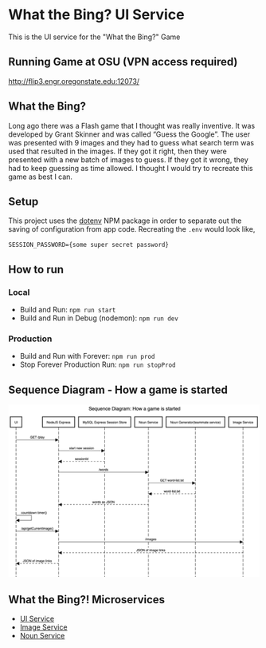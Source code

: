 # What the Bing? UI Service
This is the UI service for the "What the Bing?" Game


## Running Game at OSU (VPN access required)
http://flip3.engr.oregonstate.edu:12073/


## What the Bing?
Long ago there was a Flash game that I thought was really inventive.  It was developed by Grant Skinner and was called “Guess the Google”.  The user was presented with 9 images and they had to guess what search term was used that resulted in the images.  If they got it right, then they were presented with a new batch of images to guess.  If they got it wrong, they had to keep guessing as time allowed.  I thought I would try to recreate this game as best I can.


## Setup
This project uses the [dotenv](https://www.npmjs.com/package/dotenv) NPM package in order to separate out the saving of configuration from app code. Recreating the `.env` would look like,

```
SESSION_PASSWORD={some super secret password}
```


## How to run
### Local
* Build and Run: `npm run start`
* Build and Run in Debug (nodemon): `npm run dev`

### Production
* Build and Run with Forever: `npm run prod`
* Stop Forever Production Run: `npm run stopProd`


## Sequence Diagram - How a game is started
![How a game is started](./How-a-game-is-started.png)


## What the Bing?! Microservices
* [UI Service](https://github.com/AnnawanDev/What-the-Bing-UI-service)
* [Image Service](https://github.com/AnnawanDev/What-the-Bing-Image-Service)
* [Noun Service](https://github.com/AnnawanDev/What-the-Bing-noun-importer-service)
